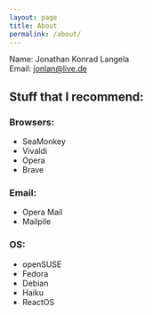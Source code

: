 ```yaml
---
layout: page
title: About
permalink: /about/
---
```


Name: Jonathan Konrad Langela  
Email: jonlan@live.de

## Stuff that I recommend:

### Browsers:
- SeaMonkey
- Vivaldi
- Opera
- Brave

### Email:
- Opera Mail
- Mailpile

### OS:
- openSUSE
- Fedora
- Debian
- Haiku
- ReactOS
